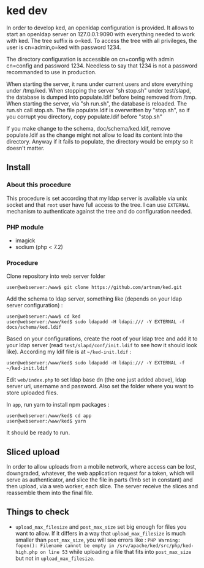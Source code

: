 # ked dev

In order to develop ked, an openldap configuration is provided. It allows to start an openldap server on 127.0.0.1:9090 with everything needed to work with ked. The tree suffix is o=ked. To access the tree with all privileges, the user is cn=admin,o=ked with password 1234.

The directory configuration is accessible on cn=config with admin cn=config and password 1234. Needless to say that 1234 is not a password recommanded to use in production.

When starting the server, it runs under current users and store everything under /tmp/ked. When stopping the server "sh stop.sh" under test/slapd, the database is dumped into populate.ldif before being removed from /tmp. When starting the server, via "sh run.sh", the database is reloaded. The run.sh call stop.sh. The file populate.ldif is overwritten by "stop.sh", so if you corrupt you directory, copy populate.ldif before "stop.sh"

If you make change to the schema, doc/schema/ked.ldif, remove populate.ldif as the change might not allow to load its content into the directory. Anyway if it fails to populate, the directory would be empty so it doesn't matter.

## Install

### About this procedure

This procedure is set according that my ldap server is available via unix socket and that `root` user have full access to the tree. I can use `EXTERNAL` mechanism to authenticate against the tree and do configuration needed.

### PHP module

  * imagick
  * sodium (php < 7.2)

### Procedure

Clone repository into web server folder

```shell  
user@webserver:/www$ git clone https://github.com/artnum/ked.git
```

Add the schema to ldap server, something like (depends on your ldap server configuration) :

```shell
user@webserver:/www$ cd ked
user@webserver:/www/ked$ sudo ldapadd -H ldapi:/// -Y EXTERNAL -f docs/schema/ked.ldif
```

Based on your configurations, create the root of your ldap tree and add it to your ldap server (read `test/slapd/conf/init.ldif` to see how it should look like). According my ldif file is at `~/ked-init.ldif` :

```shell
user@webserver:/www/ked$ sudo ldapadd -H ldapi:/// -Y EXTERNAL -f ~/ked-init.ldif
```

Edit `web/index.php` to set ldap base dn (the one just added above), ldap server uri, username and password. Also set the folder where you want to store uploaded files.

In `app`, run yarn to install npm packages :

```shell
user@webserver:/www/ked$ cd app
user@webserver:/www/ked$ yarn
```

It should be ready to run.

## Sliced upload

In order to allow uploads from a mobile network, where access can be lost, downgraded, whatever, the web application request for a token, which will serve as authenticator, and slice the file in parts (1mb set in constant) and then upload, via a web worker, each slice. The server receive the slices and reassemble them into the final file.

## Things to check

  * `upload_max_filesize` and `post_max_size` set big enough for files you want to allow. If it differs in a way that `upload_max_filesize` is much smaller than `post_max_size`, you will see errors like : `PHP Warning:  fopen(): Filename cannot be empty in /srv/apache/ked/src/php/ked-high.php on line 53` while uploading a file that fits into `post_max_size` but not in `upload_max_filesize`.
